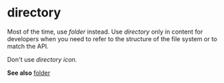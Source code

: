 # directory

Most of the time, use *folder* instead. Use *directory* only in content for developers when you need to refer to the structure of the file system or to match the API.

Don't use *directory icon.*

**See also**  [folder](../f/folder-folder-icon.md)
